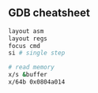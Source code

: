 ## GDB cheatsheet

```bash
layout asm
layout regs
focus cmd
si # single step

# read memory
x/s &buffer
x/64b 0x0804a014
```